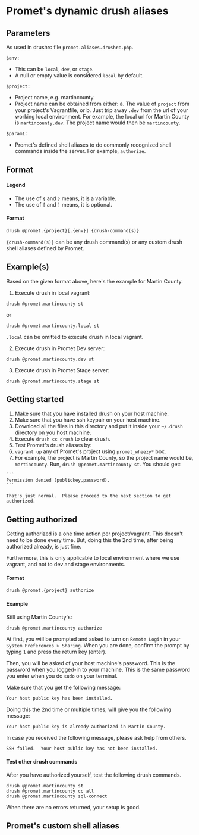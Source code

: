 # Promet's dynamic drush aliases
 
## Parameters
As used in drushrc file `promet.aliases.drushrc.php`.

```
$env:
```

  - This can be `local`, `dev`, or `stage`.
  - A null or empty value is considered `local` by default.

```
$project:
```

  - Project name, e.g. martincounty.
  - Project name can be obtained from either:
    a. The value of `project` from your project's Vagrantfile, or
    b. Just trip away `.dev` from the url of your working local environment. For example, the local url for Martin County is `martincounty.dev`. The project name would then be `martincounty`.

```
$param1:
```

  - Promet's defined shell aliases to do commonly recognized shell commands inside the server.  For example, `authorize`.

## Format

#### Legend
- The use of `{` and `}` means, it is a variable.
- The use of `[` and `]` means, it is optional.

#### Format
```
drush @promet.{project}[.{env}] {drush-command(s)}
```

`{drush-command(s)}` can be any drush command(s) or any custom drush shell aliases defined by Promet.

## Example(s)
Based on the given format above, here's the example for Martin County.

1. Execute drush in local vagrant:

  ```
  drush @promet.martincounty st
  ```
  or
  ```
  drush @promet.martincounty.local st
  ```
  `.local` can be omitted to execute drush in local vagrant.

2. Execute drush in Promet Dev server:

  ```
  drush @promet.martincounty.dev st
  ```

3. Execute drush in Promet Stage server:

  ```
  drush @promet.martincounty.stage st
  ```

## Getting started
1. Make sure that you have installed drush on your host machine.
2. Make sure that you have ssh keypair on your host machine.
3. Download all the files in this directory and put it inside your `~/.drush` directory on you host machine.
4. Execute `drush cc drush` to clear drush.
5. Test Promet's drush aliases by:
  1. `vagrant up` any of Promet's project using `promet_wheezy*` box.
  2. For example, the project is Martin County, so the project name would be, `martincounty`. Run, `drush @promet.martincounty st`.  You should get:

    ```
    Permission denied (publickey,password).
    ```

    That's just normal.  Please proceed to the next section to get authorized.

## Getting authorized
Getting authorized is a one time action per project/vagrant.  This doesn't need to be done every time.  But, doing this the 2nd time, after being authorized already, is just fine.

Furthermore, this is only applicable to local environment where we use vagrant, and not to dev and stage environments.

#### Format
```
drush @promet.{project} authorize
```

#### Example
Still using Martin County's:

```
drush @promet.martincounty authorize
```

At first, you will be prompted and asked to turn on `Remote Login` in your `System Preferences > Sharing`.  When you are done, confirm the prompt by typing `1` and press the return key (enter).

Then, you will be asked of your host machine's password.  This is the password when you logged-in to your machine.  This is the same password you enter when you do `sudo` on your terminal.

Make sure that you get the following message:

```
Your host public key has been installed.
```

Doing this the 2nd time or multiple times, will give you the following message:

```
Your host public key is already authorized in Martin County.
```

In case you received the following message, please ask help from others.
```
SSH failed.  Your host public key has not been installed.
```

#### Test other drush commands
After you have authorized yourself, test the following drush commands.

```
drush @promet.martincounty st
drush @promet.martincounty cc all
drush @promet.martincounty sql-connect
```

When there are no errors returned, your setup is good.

## Promet's custom shell aliases

